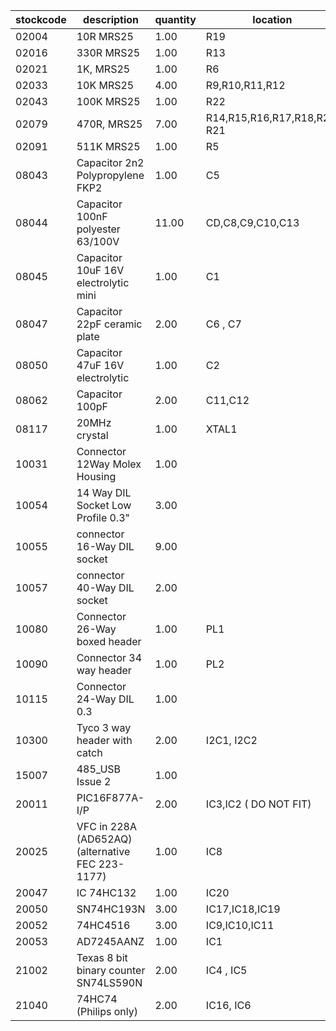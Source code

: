 |stockcode|description|quantity|location|
|---------|-----------|--------|--------|
|02004|10R MRS25|1.00|R19|
|02016|330R MRS25|1.00|R13|
|02021|1K, MRS25|1.00|R6|
|02033|10K MRS25|4.00|R9,R10,R11,R12|
|02043|100K MRS25|1.00|R22|
|02079|470R, MRS25|7.00|R14,R15,R16,R17,R18,R20, R21|
|02091|511K MRS25|1.00|R5|
|08043|Capacitor 2n2 Polypropylene FKP2|1.00|C5|
|08044|Capacitor 100nF polyester 63/100V|11.00|CD,C8,C9,C10,C13|
|08045|Capacitor 10uF 16V electrolytic mini|1.00|C1|
|08047|Capacitor 22pF ceramic plate|2.00|C6 , C7|
|08050|Capacitor 47uF 16V electrolytic|1.00|C2|
|08062|Capacitor 100pF|2.00|C11,C12|
|08117|20MHz crystal|1.00|XTAL1|
|10031|Connector 12Way Molex Housing|1.00||
|10054|14 Way DIL Socket Low Profile 0.3"|3.00||
|10055|connector 16-Way DIL socket|9.00||
|10057|connector 40-Way DIL socket|2.00||
|10080|Connector 26-Way boxed header|1.00|PL1|
|10090|Connector 34 way header|1.00|PL2|
|10115|Connector 24-Way DIL 0.3|1.00||
|10300|Tyco 3 way header with catch|2.00|I2C1, I2C2|
|15007|485_USB Issue 2|1.00||
|20011|PIC16F877A-I/P|2.00|IC3,IC2 ( DO NOT FIT)|
|20025|VFC in 228A (AD652AQ) (alternative FEC  223-1177)|1.00|IC8|
|20047|IC 74HC132|1.00|IC20|
|20050|SN74HC193N|3.00|IC17,IC18,IC19|
|20052|74HC4516|3.00|IC9,IC10,IC11|
|20053|AD7245AANZ|1.00|IC1|
|21002|Texas 8 bit binary counter  SN74LS590N|2.00|IC4 , IC5|
|21040|74HC74 (Philips only)|2.00|IC16, IC6|
